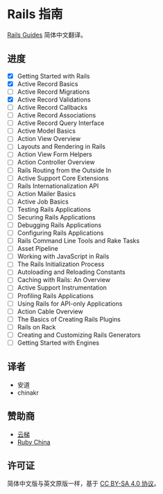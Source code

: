 # Rails 指南

[Rails Guides](http://guides.rubyonrails.org/) 简体中文翻译。

## 进度

- [x] Getting Started with Rails
- [x] Active Record Basics
- [ ] Active Record Migrations
- [x] Active Record Validations
- [ ] Active Record Callbacks
- [ ] Active Record Associations
- [ ] Active Record Query Interface
- [ ] Active Model Basics
- [ ] Action View Overview
- [ ] Layouts and Rendering in Rails
- [ ] Action View Form Helpers
- [ ] Action Controller Overview
- [ ] Rails Routing from the Outside In
- [ ] Active Support Core Extensions
- [ ] Rails Internationalization API
- [ ] Action Mailer Basics
- [ ] Active Job Basics
- [ ] Testing Rails Applications
- [ ] Securing Rails Applications
- [ ] Debugging Rails Applications
- [ ] Configuring Rails Applications
- [ ] Rails Command Line Tools and Rake Tasks
- [ ] Asset Pipeline
- [ ] Working with JavaScript in Rails
- [ ] The Rails Initialization Process
- [ ] Autoloading and Reloading Constants
- [ ] Caching with Rails: An Overview
- [ ] Active Support Instrumentation
- [ ] Profiling Rails Applications
- [ ] Using Rails for API-only Applications
- [ ] Action Cable Overview
- [ ] The Basics of Creating Rails Plugins
- [ ] Rails on Rack
- [ ] Creating and Customizing Rails Generators
- [ ] Getting Started with Engines

## 译者

- 安道
- chinakr

## 赞助商

- [云梯](https://www.ytruby.com)
- [Ruby China](https://ruby-china.org)

## 许可证

简体中文版与英文原版一样，基于 [CC BY-SA 4.0 协议](https://creativecommons.org/licenses/by-sa/4.0/deed.zh)。
